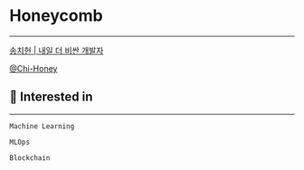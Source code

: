 # Honeycomb

---

[송치헌 | 내일 더 비싼 개발자](https://www.notion.so/661a09aa10f44e84be20ee2caa6d126f)

[@Chi-Honey](https://github.com/Chi-Honey)

## 🍯 Interested in

---

`Machine Learning`

`MLOps` 

`Blockchain`
